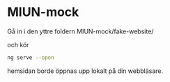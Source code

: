 # MIUN-mock

Gå in i den yttre foldern MIUN-mock/fake-website/

och kör 

```bash
ng serve --open
```
hemsidan borde öppnas upp lokalt på din webbläsare. 
